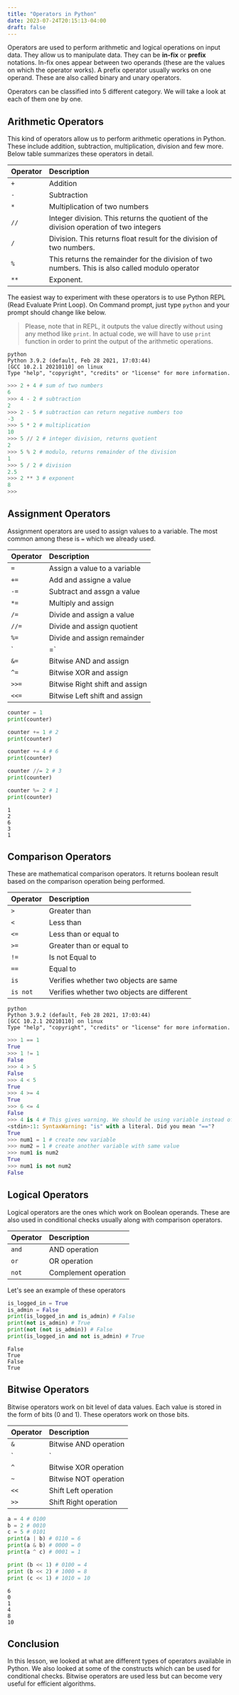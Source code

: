 ```yaml
---
title: "Operators in Python"
date: 2023-07-24T20:15:13-04:00
draft: false
---
```


Operators are used to perform arithmetic and logical operations on input data. They allow us to manipulate data. They can be **in-fix** or **prefix** notations. In-fix ones appear between two operands (these are the values on which the operator works). A prefix operator usually works on one operand. These are also called binary and unary operators.

<!--more-->

Operators can be classified into 5 different category. We will take a look at each of them one by one.

## Arithmetic Operators
This kind of operators allow us to perform arithmetic operations in Python. These include addition, subtraction, multiplication, division and few more. Below table summarizes these operators in detail.

| Operator | Description |
|:---------|:------------|
| `+` | Addition |
| `-` | Subtraction |
| `*` | Multiplication of two numbers |
| `//` | Integer division. This returns the quotient of the division operation of two integers |
| `/` | Division. This returns float result for the division of two numbers. |
| `%` | This returns the remainder for the division of two numbers. This is also called modulo operator |
| `**` | Exponent. |

The easiest way to experiment with these operators is to use Python REPL (Read Evaluate Print Loop). On Command prompt, just type `python` and your prompt should change like below.

> Please, note that in REPL, it outputs the value directly without using any method like `print`. In actual code, we will have to use `print` function in order to print the output of the arithmetic operations.

```shell{ .show-prompt lineNos=false }
python
Python 3.9.2 (default, Feb 28 2021, 17:03:44) 
[GCC 10.2.1 20210110] on linux
Type "help", "copyright", "credits" or "license" for more information.
```

```python
>>> 2 + 4 # sum of two numbers
6
>>> 4 - 2 # subtraction
2
>>> 2 - 5 # subtraction can return negative numbers too
-3
>>> 5 * 2 # multiplication
10
>>> 5 // 2 # integer division, returns quotient
2
>>> 5 % 2 # modulo, returns remainder of the division
1
>>> 5 / 2 # division
2.5
>>> 2 ** 3 # exponent 
8
>>>
```

## Assignment Operators
Assignment operators are used to assign values to a variable. The most common among these is `=` which we already used.

| Operator | Description |
|:---------|:------------|
| `=` | Assign a value to a variable |
| `+=` | Add and assigne a value |
| `-=` | Subtract and assgn a value |
| `*=` | Multiply and assign |
| `/=` | Divide and assign a value |
| `//=` | Divide and assign quotient |
| `%=` | Divide and assign remainder |
| `|=` | Bitwise OR and assign |
| `&=` | Bitwise AND and assign |
| `^=` | Bitwise XOR and assign |
| `>>=` | Bitwise Right shift and assign |
| `<<=` | Bitwise Left shift and assign |

```python
counter = 1
print(counter)

counter += 1 # 2
print(counter)

counter += 4 # 6
print(counter)

counter //= 2 # 3
print(counter)

counter %= 2 # 1
print(counter)
```

```output
1
2
6
3
1
```

## Comparison Operators

These are mathematical comparison operators. It returns boolean result based on the comparison operation being performed.

| Operator | Description |
|:---------|:------------|
| `>` | Greater than |
| `<` | Less than |
| `<=` | Less than or equal to |
| `>=` | Greater than or equal to |
| `!=` | Is not Equal to |
| `==` | Equal to |
| `is` | Verifies whether two objects are same |
| `is not` | Verifies whether two objects are different |

```shell{ .show-prompt lineNos=false }
python
Python 3.9.2 (default, Feb 28 2021, 17:03:44) 
[GCC 10.2.1 20210110] on linux
Type "help", "copyright", "credits" or "license" for more information.
```

```python
>>> 1 == 1
True
>>> 1 != 1
False
>>> 4 > 5
False
>>> 4 < 5
True
>>> 4 >= 4
True
>>> 6 <= 4
False
>>> 4 is 4 # This gives warning. We should be using variable instead of direct literal values.
<stdin>:1: SyntaxWarning: "is" with a literal. Did you mean "=="?
True
>>> num1 = 1 # create new variable
>>> num2 = 1 # create another variable with same value
>>> num1 is num2
True
>>> num1 is not num2
False
```
## Logical Operators
Logical operators are the ones which work on Boolean operands. These are also used in conditional checks usually along with comparison operators.

| Operator | Description |
|:---------|:------------|
| `and` | AND operation |
| `or` | OR operation |
| `not` | Complement operation |

Let's see an example of these operators

```python
is_logged_in = True
is_admin = False
print(is_logged_in and is_admin) # False
print(not is_admin) # True
print(not (not is_admin)) # False
print(is_logged_in and not is_admin) # True
```

```output{lineNos=false}
False
True
False
True
```

## Bitwise Operators

Bitwise operators work on bit level of data values. Each value is stored in the form of bits (0 and 1). These operators work on those bits. 

| Operator | Description |
|:---------|:------------|
| `&` | Bitwise AND operation |
| `|` | Bitwise OR operation |
| `^` | Bitwise XOR operation |
| `~` | Bitwise NOT operation |
| `<<` | Shift Left operation |
| `>>` | Shift Right operation |

```python
a = 4 # 0100
b = 2 # 0010
c = 5 # 0101
print(a | b) # 0110 = 6
print(a & b) # 0000 = 0
print(a ^ c) # 0001 = 1

print (b << 1) # 0100 = 4
print (b << 2) # 1000 = 8
print (c << 1) # 1010 = 10
```

```output{lineNos=false}
6
0
1
4
8
10
```

## Conclusion

In this lesson, we looked at what are different types of operators available in Python. We also looked at some of the constructs which can be used for conditional checks. Bitwise operators are used less but can become very useful for efficient algorithms.